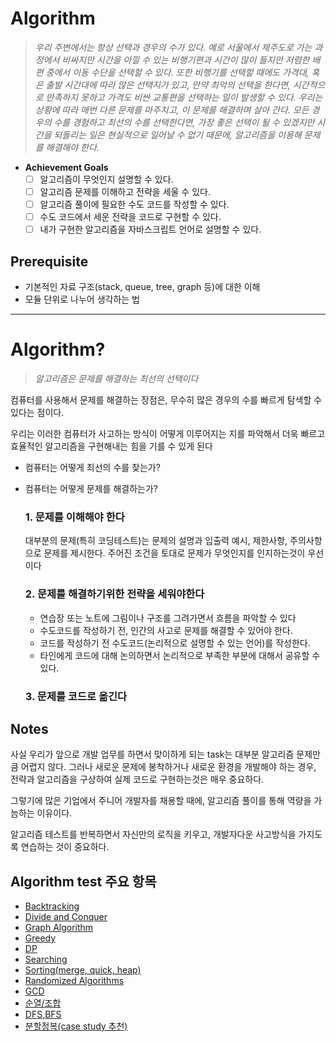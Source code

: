 # Algorithm
> *우리 주변에서는 항상 선택과 경우의 수가 있다.
예로 서울에서 제주도로 가는 과정에서 비싸지만 시간을 아낄 수 있는 비행기편과 시간이 많이 들지만 저렴한 배편 중에서 이동 수단을 선택할 수 있다. 또한 비행기를 선택할 때에도 가격대, 혹은 출발 시간대에 따라 많은 선택지가 있고, 만약 최악의 선택을 한다면, 시간적으로 만족하지 못하고 가격도 비싼 교통편을 선택하는 일이 발생할 수 있다.
우리는 상황에 따라 매번 다른 문제를 마주치고, 이 문제를 해결하며 살아 간다. 
모든 경우의 수를 경험하고 최선의 수를 선택한다면, 가장 좋은 선택이 될 수 있겠지만 시간을 되돌리는 일은 현실적으로 일어날 수 없기 때문에, 알고리즘을 이용해 문제를 해결해야 한다.*
> 
- **Achievement Goals**
    - [ ]  알고리즘이 무엇인지 설명할 수 있다.
    - [ ]  알고리즘 문제를 이해하고 전략을 세울 수 있다.
    - [ ]  알고리즘 풀이에 필요한 수도 코드를 작성할 수 있다.
    - [ ]  수도 코드에서 세운 전략을 코드로 구현할 수 있다.
    - [ ]  내가 구현한 알고리즘을 자바스크립트 언어로 설명할 수 있다.

## **Prerequisite**

- 기본적인 자료 구조(stack, queue, tree, graph 등)에 대한 이해
- 모듈 단위로 나누어 생각하는 법

---

# Algorithm?

> *알고리즘은 문제를 해결하는 최선의 선택이다*
> 

컴퓨터를 사용해서 문제를 해결하는 장점은, 무수히 많은 경우의 수를 빠르게 탐색할 수 있다는 점이다.

우리는 이러한 컴퓨터가 사고하는 방식이 어떻게 이루어지는 지를 파악해서 더욱 빠르고 효율적인 알고리즘을 구현해내는 힘을 기를 수 있게 된다

- 컴퓨터는 어떻게 최선의 수를 찾는가?
- 컴퓨터는 어떻게 문제를 해결하는가?

    ### 1. 문제를 이해해야 한다

    대부분의 문제(특히 코딩테스트)는 문제의 설명과 입출력 예시, 제한사항, 주의사항으로 문제를 제시한다. 주어진 조건을 토대로 문제가 무엇인지를 인지하는것이 우선이다

    ### 2. 문제를 해결하기위한 전략을 세워야한다

    - 연습장 또는 노트에 그림이나 구조를 그려가면서 흐름을 파악할 수 있다
    - 수도코드를 작성하기 전, 인간의 사고로 문제를 해결할 수 있어야 한다.
    - 코드를 작성하기 전 수도코드(논리적으로 설명할 수 있는 언어)를 작성한다.
    - 타인에게 코드에 대해 논의하면서 논리적으로 부족한 부분에 대해서 공유할 수 있다.

    ### 3. 문제를 코드로 옮긴다

## Notes

사실 우리가 앞으로 개발 업무를 하면서 맞이하게 되는 task는 대부분 알고리즘 문제만큼 어렵지 않다. 그러나 새로운 문제에 봉착하거나 새로운 환경을 개발해야 하는 경우, 전략과 알고리즘을 구상하여 실제 코드로 구현하는것은 매우 중요하다.

그렇기에 많은 기업에서 주니어 개발자를 채용할 때에, 알고리즘 풀이를 통해 역량을 가늠하는 이유이다.

알고리즘 테스트를 반복하면서 자신만의 로직을 키우고, 개발자다운 사고방식을 가지도록 연습하는 것이 중요하다.

## Algorithm test 주요 항목

- [Backtracking]()
- [Divide and Conquer]()
- [Graph Algorithm]()
- [Greedy]()
- [DP]()
- [Searching]()
- [Sorting(merge, quick, heap)]()
- [Randomized Algorithms]()
- [GCD]()
- [순열/조합]()
- [DFS,BFS]()
- [분할정복(case study 추천)]()
